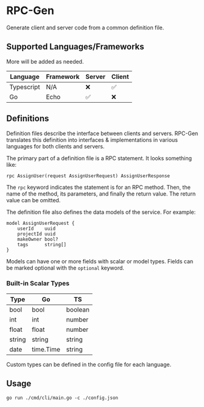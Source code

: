 # RPC-Gen

Generate client and server code from a common definition file.

## Supported Languages/Frameworks

More will be added as needed.

| Language   | Framework | Server | Client |
| ---------- | --------- | ------ | ------ |
| Typescript | N/A       | ❌     | ✅     |
| Go         | Echo      | ✅     | ❌     |

## Definitions

Definition files describe the interface between clients and servers. RPC-Gen translates this definition into interfaces & implementations in various languages for both clients and servers.

The primary part of a definition file is a RPC statement. It looks something like:

```
rpc AssignUser(request AssignUserRequest) AssignUserResponse
```

The `rpc` keyword indicates the statement is for an RPC method. Then, the name of the method, its parameters, and finally the return value. The return value can be omitted.

The definition file also defines the data models of the service. For example:

```
model AssignUserRequest {
    userId    uuid
    projectId uuid
    makeOwner bool?
    tags      string[]
}
```

Models can have one or more fields with scalar or model types. Fields can be marked optional with the `optional` keyword.

### Built-in Scalar Types

| Type   | Go        | TS      |
| ------ | --------- | ------- |
| bool   | bool      | boolean |
| int    | int       | number  |
| float  | float     | number  |
| string | string    | string  |
| date   | time.Time | string  |

Custom types can be defined in the config file for each language.

## Usage

`go run ./cmd/cli/main.go -c ./config.json`
